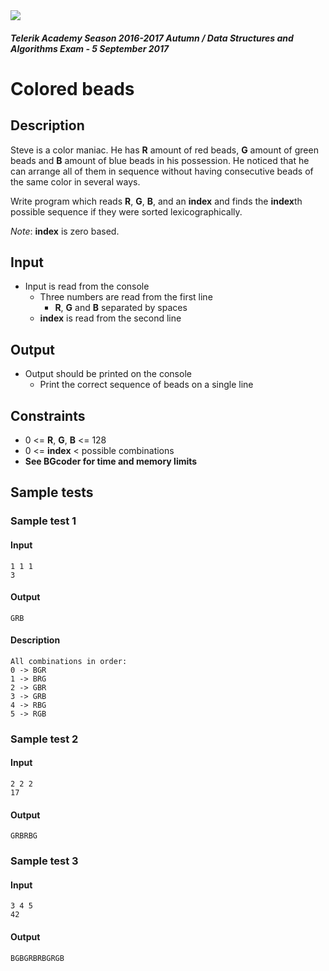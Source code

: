 <img src="https://raw.githubusercontent.com/TelerikAcademy/Common/master/logos/telerik-header-logo.png"/>

#### _Telerik Academy Season 2016-2017 Autumn / Data Structures and Algorithms Exam - 5 September 2017_
# Colored beads

## Description

Steve is a color maniac. He has **R** amount of red beads, **G** amount of green beads and **B** amount of blue beads in his possession.
He noticed that he can arrange all of them in sequence without having consecutive beads of the same color in several ways.

Write program which reads **R**, **G**, **B**, and an **index** and finds the **index**th possible sequence if they were sorted lexicographically.

_Note_: **index** is zero based.

## Input
- Input is read from the console
  - Three numbers are read from the first line
    - **R**, **G** and **B** separated by spaces
  - **index** is read from the second line

## Output
- Output should be printed on the console
  - Print the correct sequence of beads on a single line

## Constraints
- 0 <= **R**, **G**, **B** <= 128
- 0 <= **index** < possible combinations
- **See BGcoder for time and memory limits**

## Sample tests

### Sample test 1

#### Input
```
1 1 1
3
```

#### Output
```
GRB
```

#### Description
```
All combinations in order:
0 -> BGR
1 -> BRG
2 -> GBR
3 -> GRB
4 -> RBG
5 -> RGB
```

### Sample test 2

#### Input
```
2 2 2
17
```

#### Output
```
GRBRBG
```

### Sample test 3

#### Input
```
3 4 5
42
```

#### Output
```
BGBGRBRBGRGB
```
